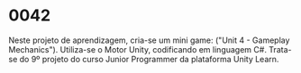 # 0042
Neste projeto de aprendizagem, cria-se um mini game: ("Unit 4 - Gameplay Mechanics"). Utiliza-se o Motor Unity, codificando em linguagem C#. Trata-se do 9º projeto do curso Junior Programmer da plataforma Unity Learn.
